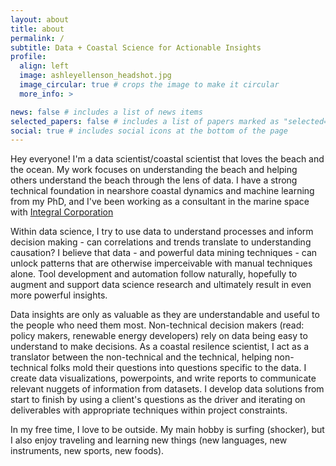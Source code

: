 ```yaml
---
layout: about
title: about
permalink: /
subtitle: Data + Coastal Science for Actionable Insights 
profile:
  align: left
  image: ashleyellenson_headshot.jpg
  image_circular: true # crops the image to make it circular
  more_info: >

news: false # includes a list of news items
selected_papers: false # includes a list of papers marked as "selected={true}"
social: true # includes social icons at the bottom of the page
---
```


Hey everyone! I'm a data scientist/coastal scientist that loves the beach and the ocean. My work focuses on understanding the beach and helping others understand the beach through the lens of data. I have a strong technical foundation in nearshore coastal dynamics and machine learning from my PhD, and I've been working as a consultant in the marine space with <a href="www.integral-corp.com"> Integral Corporation </a>

Within data science, I try to use data to understand processes and inform decision making - can correlations and trends translate to understanding causation? I believe that data - and powerful data mining techniques - can unlock patterns that are otherwise imperceivable with manual techniques alone. Tool development and automation follow naturally, hopefully to augment and support data science research and ultimately result in even more powerful insights. 

Data insights are only as valuable as they are understandable and useful to the people who need them most. Non-technical decision makers (read: policy makers, renewable energy developers) rely on data being easy to understand to make decisions. As a coastal resilence scientist, I act as a translator between the non-technical and the technical, helping non-technical folks mold their questions into questions specific to the data. I create data visualizations, powerpoints, and write reports to communicate relevant nuggets of information from datasets. I develop data solutions from start to finish by using a client's questions as the driver and iterating on deliverables with appropriate techniques within project constraints.

In my free time, I love to be outside. My main hobby is surfing (shocker), but I also enjoy traveling and learning new things (new languages, new instruments, new sports, new foods). 
